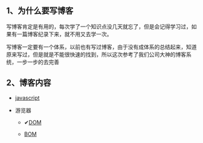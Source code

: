 

## 1、为什么要写博客

写博客肯定是有用的，每次学了一个知识点没几天就忘了，但是会记得学习过，如果有一篇博客纪录下来，就不用又去学一次。

写博客一定要有一个体系，以前也有写过博客，由于没有成体系的总结起来，知道原来写过，但是就是不能很快速的找到，所以这次参考了我们公司大神的博客系统，一步一步的去完善

## 2、博客内容

- [javascript](js/jsREADME.md)

- 游览器

  - ✔[DOM](游览器/DOM/readme.md)

  - [BOM](游览器/BOM/bomReadme.md)

    ​


